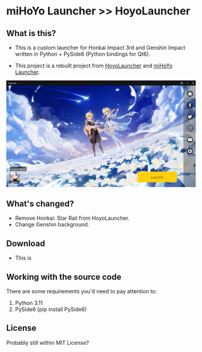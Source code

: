 # miHoYo Launcher >> HoyoLauncher

## What is this?

* This is a custom launcher for Honkai Impact 3rd and Genshin Impact written in Python + PySide6 (Python bindings for Qt6).  

* This project is a rebuilt project from [HoyoLauncher](https://github.com/gablm/hoyolauncher) and [miHoYo Launcher](https://github.com/shirooo39/mihoyo_launcher).  

![image](preview.png)

## What's changed?

* Remove Honkai: Star Rail from HoyoLauncher.
* Change Genshin background.

## Download

* This is 
## Working with the source code

There are some requirements you'd need to pay attention to:
1. Python 3.11
2. PySide6 (pip install PySide6)

## License

Probably still within MIT License?
